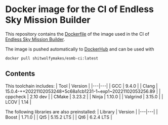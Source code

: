 # Docker image for the CI of Endless Sky Mission Builder

This repository contains the [Dockerfile](Dockerfile) of the image used in the CI of [Endless Sky Mission Builder](https://github.com/shitwolfymakes/Endless-Sky-Mission-Builder).

The image is pushed automatically to [DockerHub](https://hub.docker.com/r/shitwolfymakes/esmb-ci) and can be used with

```
docker pull shitwolfymakes/esmb-ci:latest
```

## Contents

This toolchain includes:
| Tool | Version |
|---|---|
| GCC | 9.4.0 |
| Clang | 15.0.4-++20221102053248+5c68a1cb1231-1\~exp1\~20221102053256.89 |
| cppcheck | 2.10 dev |
| CMake | 3.23.2 |
| Ninja | 1.10.0 |
| Valgrind | 3.15.0 |
| LCOV | 1.14 |

The following libraries are also preinstalled:
| Library | Version |
|---|---|
| Boost | 1.71.0 |
| Qt5 | 5.15.2 LTS |
| Qt6 | 6.2.4 LTS |
